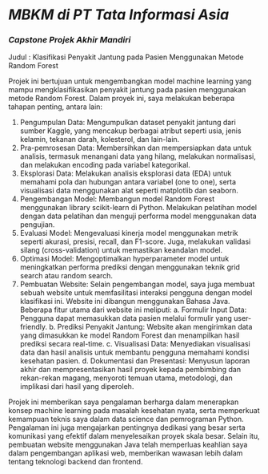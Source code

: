 # *MBKM di PT Tata Informasi Asia*

### *Capstone Projek Akhir Mandiri*

Judul : Klasifikasi Penyakit Jantung pada Pasien Menggunakan Metode Random Forest

Projek ini bertujuan untuk mengembangkan model machine learning yang mampu mengklasifikasikan penyakit jantung pada pasien menggunakan metode Random Forest. 
Dalam proyek ini, saya melakukan beberapa tahapan penting, antara lain:
  1. Pengumpulan Data: Mengumpulkan dataset penyakit jantung dari sumber Kaggle, yang mencakup berbagai atribut seperti usia, jenis kelamin, tekanan darah, kolesterol, dan lain-lain.
  2. Pra-pemrosesan Data: Membersihkan dan mempersiapkan data untuk analisis, termasuk menangani data yang hilang, melakukan normalisasi, dan melakukan encoding pada variabel kategorikal.
  3. Eksplorasi Data: Melakukan analisis eksplorasi data (EDA) untuk memahami pola dan hubungan antara variabel (one to one), serta visualisasi data menggunakan alat seperti matplotlib dan seaborn.
  4. Pengembangan Model: Membangun model Random Forest menggunakan library scikit-learn di Python. Melakukan pelatihan model dengan data pelatihan dan menguji performa model menggunakan data pengujian.
  5. Evaluasi Model: Mengevaluasi kinerja model menggunakan metrik seperti akurasi, presisi, recall, dan F1-score. Juga, melakukan validasi silang (cross-validation) untuk memastikan keandalan model.
  6. Optimasi Model: Mengoptimalkan hyperparameter model untuk meningkatkan performa prediksi dengan menggunakan teknik grid search atau random search.
  7. Pembuatan Website: Selain pengembangan model, saya juga membuat sebuah website untuk memfasilitasi interaksi pengguna dengan model klasifikasi ini. Website ini dibangun menggunakan Bahasa Java. Beberapa fitur utama dari website ini meliputi:
        a. Formulir Input Data: Pengguna dapat memasukkan data pasien melalui formulir yang user-friendly.
        b. Prediksi Penyakit Jantung: Website akan mengirimkan data yang dimasukkan ke model Random Forest dan menampilkan hasil prediksi secara real-time.
        c. Visualisasi Data: Menyediakan visualisasi data dan hasil analisis untuk membantu pengguna memahami kondisi kesehatan pasien.
        d. Dokumentasi dan Presentasi: Menyusun laporan akhir dan mempresentasikan hasil proyek kepada pembimbing dan rekan-rekan magang, menyoroti temuan utama, metodologi, dan implikasi dari hasil yang diperoleh.

Projek ini memberikan saya pengalaman berharga dalam menerapkan konsep machine learning pada masalah kesehatan nyata, serta memperkuat kemampuan teknis saya dalam data science dan pemrograman Python.
Pengalaman ini juga mengajarkan pentingnya dedikasi yang besar serta komunikasi yang efektif dalam menyelesaikan proyek skala besar.
Selain itu, pembuatan website menggunakan Java telah memperluas keahlian saya dalam pengembangan aplikasi web, memberikan wawasan lebih dalam tentang teknologi backend dan frontend.
